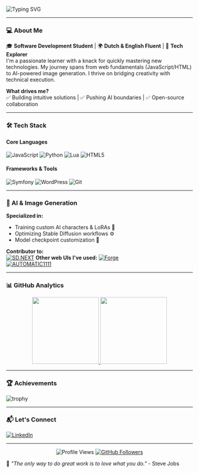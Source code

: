 ![Typing SVG](https://readme-typing-svg.demolab.com?font=Fira+Code&size=24&pause=1000&color=9F67F7&width=435&lines=Hello+there...;My+name+is+Pablo.;Welcome+to+my+github+profile!)

---

### 💻 About Me

🎓 **Software Development Student** | 🌍 **Dutch & English Fluent** | 🚀 **Tech Explorer**  
I'm a passionate learner with a knack for quickly mastering new technologies. My journey spans from web fundamentals (JavaScript/HTML) to AI-powered image generation. I thrive on bridging creativity with technical execution.

**What drives me?**  
✅ Building intuitive solutions | ✅ Pushing AI boundaries | ✅ Open-source collaboration  

---

### 🛠️ Tech Stack

#### **Core Languages**
![JavaScript](https://img.shields.io/badge/-JavaScript-F7DF1E?style=for-the-badge&logo=javascript&logoColor=black)
![Python](https://img.shields.io/badge/-Python-3776AB?style=for-the-badge&logo=python&logoColor=white)
![Lua](https://img.shields.io/badge/-Lua-2C2D72?style=for-the-badge&logo=lua&logoColor=white)
![HTML5](https://img.shields.io/badge/-HTML5-E34F26?style=for-the-badge&logo=html5&logoColor=white)

#### **Frameworks & Tools**
![Symfony](https://img.shields.io/badge/-Symfony-000000?style=for-the-badge&logo=symfony&logoColor=white)
![WordPress](https://img.shields.io/badge/-WordPress-21759B?style=for-the-badge&logo=wordpress&logoColor=white)
![Git](https://img.shields.io/badge/-Git-F05032?style=for-the-badge&logo=git&logoColor=white)

---

### 🤖 AI & Image Generation

**Specialized in:**  
- Training custom AI characters & LoRAs 🧠
- Optimizing Stable Diffusion workflows ⚙️
- Model checkpoint customization 🎨

**Contributor to:**  
[![SD.NEXT](https://img.shields.io/badge/SD.NEXT-Contributor-735BF7?style=flat-square)](https://github.com/vladmandic/sdnext)
**Other web UIs I've used:**
[![Forge](https://img.shields.io/badge/Forge-Enthusiast-FF6F00?style=flat-square)](https://github.com/lllyasviel/stable-diffusion-webui-forge)  
[![AUTOMATIC1111](https://img.shields.io/badge/AUTOMATIC1111-Power%20User-00BFFF?style=flat-square)](https://github.com/AUTOMATIC1111/stable-diffusion-webui)

---

### 📊 GitHub Analytics

<div align="center">
  <a href="https://github.com/artheriax">
    <img height="180em" src="https://github-readme-stats.vercel.app/api?username=artheriax&show_icons=true&theme=dark&include_all_commits=true&count_private=true&hide_border=true"/>
    <img height="180em" src="https://github-readme-stats.vercel.app/api/top-langs/?username=artheriax&layout=compact&theme=dark&hide_border=true"/>
  </a>
</div>

---

### 🏆 Achievements

![trophy](https://github-profile-trophy.vercel.app/?username=artheriax&theme=darkhub&no-frame=true&row=2&column=4)

---

### 📬 Let's Connect

[![LinkedIn](https://img.shields.io/badge/-LinkedIn-0077B5?style=for-the-badge&logo=linkedin&logoColor=white)](https://www.linkedin.com/in/pablo-hellmann-a1a53132a/)
<!--
[![Gmail](https://img.shields.io/badge/-Email-D14836?style=for-the-badge&logo=gmail&logoColor=white)](mailto:your-email@example.com)
[![Portfolio](https://img.shields.io/badge/-Portfolio-4285F4?style=for-the-badge&logo=google-chrome&logoColor=white)](https://your-portfolio.com)
-->
---

<div align="center">
  <img src="https://komarev.com/ghpvc/?username=artheriax&color=735BF7&style=flat-square" alt="Profile Views" /> 
  <a href="https://github.com/artheriax?tab=followers">
    <img src="https://img.shields.io/github/followers/artheriax?label=Follow&style=social" alt="GitHub Followers">
  </a>
</div>

🌟 *"The only way to do great work is to love what you do."* - Steve Jobs
